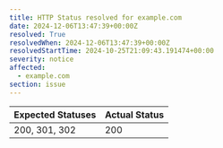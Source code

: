 ```yaml
---
title: HTTP Status resolved for example.com
date: 2024-12-06T13:47:39+00:00Z
resolved: True
resolvedWhen: 2024-12-06T13:47:39+00:00Z
resolvedStartTime: 2024-10-25T21:09:43.191474+00:00
severity: notice
affected:
  - example.com
section: issue
---
```


| Expected Statuses | Actual Status  |
|-------------------|----------------|
| 200, 301, 302 | 200 |
